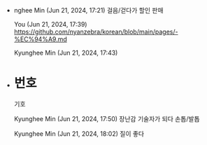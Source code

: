 - nghee Min (Jun 21, 2024, 17:21)
  걸음/걷다가
  할인 판매
   
  You (Jun 21, 2024, 17:39)
  https://github.com/nyanzebra/korean/blob/main/pages/-%EC%94%A9.md
   
  Kyunghee Min (Jun 21, 2024, 17:43)
- # 번호
  기호
  
  Kyunghee Min (Jun 21, 2024, 17:50)
  장난감 기술자가 되다
  손톱/발톱
  
  Kyunghee Min (Jun 21, 2024, 18:02)
  질이 좋다
